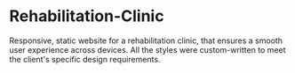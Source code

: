 # Rehabilitation-Clinic
Responsive, static website for a rehabilitation clinic, that ensures a smooth user experience across devices. All the styles were custom-written to meet the client's specific design requirements.
